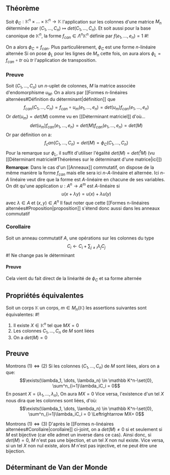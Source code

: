 ## Théorème
Soit $\phi_C : \mathbb K^n \times \dots \times \mathbb K^n \to \mathbb K$ l'application sur les colonnes d'une matrice $M_n$ déterminée par
$(C_1, \dots, C_n) \mapsto det(C_1, \dots, C_n)$. Et soit aussi pour la base canonique de $\mathbb K^n$, la forme $f_{can} \in \Lambda^n\mathbb K^n$ définie par $f(e_1, \dots, e_n) = 1$ #!

On a alors $\phi_C = f_{can}$. Plus particulièrement, $\phi_C$ est une forme $n$-linéaire alternée
Si on pose $\phi_L$ pour les lignes de $M_n$ cette fois, on aura alors $\phi_L = f_{can} \circ tr$ où $tr$ l'application de transposition.
<!--ID: 1710074811655-->


### Preuve
Soit $(C_1, \dots, C_n)$ un $n$-uplet de colonnes, $M$ la matrice associée d'endomorphisme $u_M$.
On a alors par [[Formes n-linéaires alternées#Définition du déterminant|définition]] que
$$f_{can}(C_1, \dots, C_n) = f_{can} \circ u_m(e_1, \dots,e_n) = det(u_m)f_{can}(e_1, \dots, e_n)$$
Or $det(u_m) = det(M)$ comme vu en [[Déterminant matriciel]] d'où...
$$det(u_m)f_{can}(e_1, \dots, e_n) = det(M)f_{can}(e_1, \dots, e_n)= det(M)$$
Or par définition on a:
$$f_can(C_1, \dots, C_n) = det(M) = \phi_C(C_1, \dots, C_n)$$
Pour la remarque sur $\phi_L$, il suffit d'utiliser l'égalité $det(M) = det(^tM)$ (vu [[Déterminant matriciel#Théorèmes sur le déterminant d'une matrice|ici]])
$$\tag*{$\blacksquare$}$$
**Remarque**: Dans le cas d'un [[Anneaux]] commutatif, on dispose de la même manière la forme $f_{can}$ mais elle sera ici $n$-$A$-linéaire et alternée. Ici $n$-$A$ linéaire veut dire que la forme est $A$-linéaire en chacune de ses variables. On dit qu'une application $u : A^n \to A^m$ est $A$-linéaire si
$$u(x+\lambda y) = u(x)+\lambda u(y)$$
avec $\lambda \in A$ et $(x,y) \in A^n$
Il faut noter que cette [[Formes n-linéaires alternées#Proposition|proposition]] s'étend donc aussi dans les anneaux commutatif

### Corollaire
Soit un anneau commutatif $A$, une opérations sur les colonnes du type $$C_i \leftarrow C_i + \sum_{j\not=i}\lambda_jC_j$$ #!
 Ne change pas le déterminant
#### Preuve
Cela vient du fait direct de la linéarité de $\phi_C$ et sa forme alternée
<!--ID: 1710074811664-->

## Propriétés équivalentes
Soit un corps $\mathbb K$ un corps, $m \in M_n(\mathbb K)$ les assertions suivantes sont équivalentes: #!

1. Il existe $X \in \mathbb K^n$ tel que $MX =0$
2. Les colonnes $C_1, \dots, C_n$ de $M$ sont liées
3. On a $det(M) = 0$

## Preuve

Montrons $(1) \Leftrightarrow (2)$ 
Si les colonnes $(C_1, \dots, C_n)$ de $M$ sont liées, alors on a que:
$$\exists(\lambda_1, \dots, \lambda_n) \in \mathbb K^n-\set{0}, \sum^n_{i=1}\lambda_iC_i = 0$$
En posant $X = (\lambda_1, \dots, \lambda_n)$, On aura $MX = 0$
Vice versa, l'existence d'un tel $X$ nous dira que les colonnes sont liées, d'où:
$$\exists(\lambda_1, \dots, \lambda_n) \in \mathbb K^n-\set{0}, \sum^n_{i=1}\lambda_iC_i = 0 \Leftrightarrow MX= 0$$

Montrons $(1) \Leftrightarrow (3)$
D'après le [[Formes n-linéaires alternées#Corollaire|corollaire]] ci-joint, on a $det(M) \not = 0$ si et seulement si $M$ est bijective (car elle admet un inverse dans ce cas). Ainsi donc, si $det(M) = 0$, $M$ n'est pas une bijection, et un tel $X$ non nul existe.
Vice versa, si un tel $X$ non nul existe, alors $M$ n'est pas injective, et ne peut être une bijection.

## Déterminant de Van der Monde
